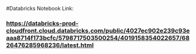 #Databricks Notebook Link:
### https://databricks-prod-cloudfront.cloud.databricks.com/public/4027ec902e239c93eaaa8714f173bcfc/5798717503500254/4019158354022657/6826476285968236/latest.html

